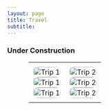 ```yaml
---
layout: page
title: Travel
subtitle:
---
```

### Under Construction

<style>
  .carousel-table {
    width: 80%; /* Adjust width */
    max-width: 900px;
    margin: auto;
    table-layout: fixed;
    border-collapse: collapse;
  }
  .carousel-table td {
    width: 50%;
    padding: 10px;
    text-align: center;
  }
  .swiper-container {
    width: 100%;
    max-width: 300px;
    height: 200px;
    margin: auto;
  }
  .swiper-slide img {
    width: 100%;
    height: 100%;
    object-fit: cover;
    border-radius: 10px;
  }
</style>

<table class="carousel-table">
  <tr>
    <td>
      <div class="swiper mySwiper1">
        <div class="swiper-wrapper">
          <div class="swiper-slide"><img src="/assets/images/trip1_1.jpg" alt="Trip 1"></div>
          <div class="swiper-slide"><img src="/assets/images/trip1_2.jpg" alt="Trip 1"></div>
          <div class="swiper-slide"><img src="/assets/images/trip1_3.jpg" alt="Trip 1"></div>
        </div>
        <div class="swiper-pagination"></div>
      </div>
    </td>
    <td>
      <div class="swiper mySwiper2">
        <div class="swiper-wrapper">
          <div class="swiper-slide"><img src="/assets/images/trip2_1.jpg" alt="Trip 2"></div>
          <div class="swiper-slide"><img src="/assets/images/trip2_2.jpg" alt="Trip 2"></div>
          <div class="swiper-slide"><img src="/assets/images/trip2_3.jpg" alt="Trip 2"></div>
        </div>
        <div class="swiper-pagination"></div>
      </div>
    </td>
  </tr>
</table>

<script>
  document.addEventListener("DOMContentLoaded", function () {
    let carousels = document.querySelectorAll(".swiper");
    carousels.forEach((carousel, index) => {
      new Swiper(`.mySwiper${index + 1}`, {
        loop: true,
        autoplay: { delay: 3000 },
        slidesPerView: 1,
        pagination: { el: ".swiper-pagination", clickable: true },
      });
    });
  });
</script>


